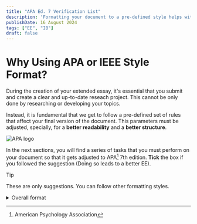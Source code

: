 ```yaml
---
title: "APA Ed. 7 Verification List"
description: 'Formatting your document to a pre-defined style helps with the overall structure of your Extended Essay and your research process.'
publishDate: 16 August 2024
tags: ["EE", "IB"]
draft: false
---
```

# Why Using APA or IEEE Style Format?

During the creation of your extended essay, it's essential that you submit and create a clear and up-to-date reseach project. This cannot be only done by researching or developing your topics.

Instead, it is fundamental that we get to follow a pre-defined set of rules that affect your final version of the document. This parameters must be adjusted, specially, for a **better readability** and a **better structure**.

<img src="https://mms.businesswire.com/media/20231009342002/en/1910680/22/APA-Logo-2019-Stacked-CMYK-Black.jpg" alt="APA logo" style="border-radius: 5%; display: block; margin: 0 auto;">

In the next sections, you will find a series of tasks that you must perform on your document so that it gets adjusted to APA[^1] 7th edition. **Tick** the box if you followed the suggestion (Doing so leads to a better EE).

>[!TIP]
> These are only suggestions. You can follow other formatting styles.

<details>
<summary>  Overall format  </summary>

[ ] Add a margin of 2.54cm in each side of the page.

[ ] Add the number page in the top-right corner of the document.

[ ] Set the font size to 12 points and Sans Serif type.

[ ] Set the spacing to 2.0cm per line.

</details>

[^1]: American Psychology Association
